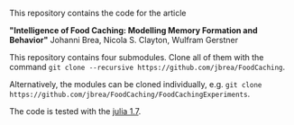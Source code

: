 This repository contains the code for the article

**"Intelligence of Food Caching: Modelling Memory Formation and Behavior"**
Johanni Brea, Nicola S. Clayton, Wulfram Gerstner

This repository contains four submodules. Clone all of them with the command
`git clone --recursive https://github.com/jbrea/FoodCaching`.

Alternatively, the modules can be cloned individually, e.g.
`git clone https://github.com/jbrea/FoodCaching/FoodCachingExperiments`.

The code is tested with the [julia 1.7](https://julialang.org/downloads/).
